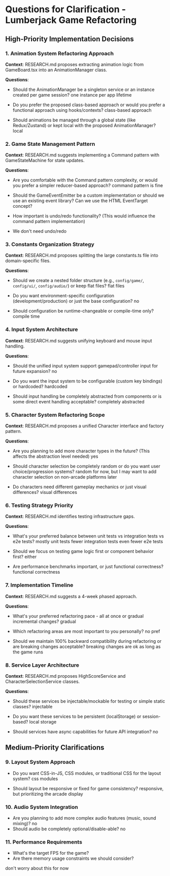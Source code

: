 # Questions for Clarification - Lumberjack Game Refactoring

## High-Priority Implementation Decisions

### 1. **Animation System Refactoring Approach**
**Context**: RESEARCH.md proposes extracting animation logic from GameBoard.tsx into an AnimationManager class.

**Questions**:
- Should the AnimationManager be a singleton service or an instance created per game session?
one instance per app lifetime

- Do you prefer the proposed class-based approach or would you prefer a functional approach using hooks/contexts?
class-based approach

- Should animations be managed through a global state (like Redux/Zustand) or kept local with the proposed AnimationManager?
local

### 2. **Game State Management Pattern**
**Context**: RESEARCH.md suggests implementing a Command pattern with GameStateMachine for state updates.

**Questions**:
- Are you comfortable with the Command pattern complexity, or would you prefer a simpler reducer-based approach?
command pattern is fine

- Should the GameEventEmitter be a custom implementation or should we use an existing event library?
Can we use the HTML EventTarget concept?

- How important is undo/redo functionality? (This would influence the command pattern implementation)
- We don't need undo/redo

### 3. **Constants Organization Strategy**
**Context**: RESEARCH.md proposes splitting the large constants.ts file into domain-specific files.

**Questions**:
- Should we create a nested folder structure (e.g., `config/game/`, `config/ui/`, `config/audio/`) or keep flat files?
flat files

- Do you want environment-specific configuration (development/production) or just the base configuration?
no

- Should configuration be runtime-changeable or compile-time only?
compile time

### 4. **Input System Architecture**
**Context**: RESEARCH.md suggests unifying keyboard and mouse input handling.

**Questions**:
- Should the unified input system support gamepad/controller input for future expansion?
no

- Do you want the input system to be configurable (custom key bindings) or hardcoded?
hardcoded

- Should input handling be completely abstracted from components or is some direct event handling acceptable?
completely abstracted

### 5. **Character System Refactoring Scope**
**Context**: RESEARCH.md proposes a unified Character interface and factory pattern.

**Questions**:
- Are you planning to add more character types in the future? (This affects the abstraction level needed)
yes

- Should character selection be completely random or do you want user choice/progression systems?
random for now, but I may want to add character selection on non-arcade platforms later

- Do characters need different gameplay mechanics or just visual differences?
visual differences

### 6. **Testing Strategy Priority**
**Context**: RESEARCH.md identifies testing infrastructure gaps.

**Questions**:
- What's your preferred balance between unit tests vs integration tests vs e2e tests?
mostly unit tests
fewer integration tests
even fewer e2e tests

- Should we focus on testing game logic first or component behavior first?
either

- Are performance benchmarks important, or just functional correctness?
functional correctness

### 7. **Implementation Timeline**
**Context**: RESEARCH.md suggests a 4-week phased approach.

**Questions**:
- What's your preferred refactoring pace - all at once or gradual incremental changes?
gradual

- Which refactoring areas are most important to you personally?
no pref

- Should we maintain 100% backward compatibility during refactoring or are breaking changes acceptable?
breaking changes are ok as long as the game runs

### 8. **Service Layer Architecture**
**Context**: RESEARCH.md proposes HighScoreService and CharacterSelectionService classes.

**Questions**:
- Should these services be injectable/mockable for testing or simple static classes?
injectable

- Do you want these services to be persistent (localStorage) or session-based?
local storage

- Should services have async capabilities for future API integration?
no

## Medium-Priority Clarifications

### 9. **Layout System Approach**
- Do you want CSS-in-JS, CSS modules, or traditional CSS for the layout system?
css modules

- Should layout be responsive or fixed for game consistency?
responsive, but prioritizing the arcade display

### 10. **Audio System Integration**
- Are you planning to add more complex audio features (music, sound mixing)?
no
- Should audio be completely optional/disable-able?
no

### 11. **Performance Requirements**
- What's the target FPS for the game?
- Are there memory usage constraints we should consider?

don't worry about this for now
